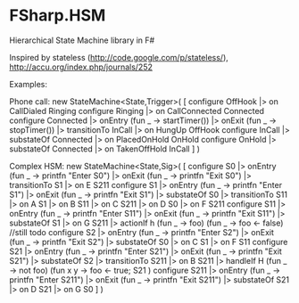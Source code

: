 FSharp.HSM
==========

Hierarchical State Machine library in F#

Inspired by stateless (http://code.google.com/p/stateless/), http://accu.org/index.php/journals/252

Examples:

Phone call:
    new StateMachine<State,Trigger>(
        [ configure OffHook
            |> on CallDialed Ringing
          configure Ringing
            |> on CallConnected Connected
          configure Connected
            |> onEntry (fun _ -> startTimer())
            |> onExit (fun _ -> stopTimer())
            |> transitionTo InCall
            |> on HungUp OffHook
          configure InCall
            |> substateOf Connected
            |> on PlacedOnHold OnHold
          configure OnHold
            |> substateOf Connected
            |> on TakenOffHold InCall ] )

Complex HSM:
    new StateMachine<State,Sig>(
        [ configure S0
            |> onEntry (fun _ -> printfn "Enter S0")
            |> onExit (fun _ -> printfn "Exit S0")
            |> transitionTo S1
            |> on E S211
          configure S1
            |> onEntry (fun _ -> printfn "Enter S1")
            |> onExit (fun _ -> printfn "Exit S1")
            |> substateOf S0
            |> transitionTo S11
            |> on A S1 
            |> on B S11
            |> on C S211 
            |> on D S0 
            |> on F S211 
          configure S11
            |> onEntry (fun _ -> printfn "Enter S11")
            |> onExit (fun _ -> printfn "Exit S11")
            |> substateOf S1
            |> on G S211 
			|> actionIf h (fun _ -> foo) (fun _ -> foo <- false) //still todo
          configure S2
            |> onEntry (fun _ -> printfn "Enter S2")
            |> onExit (fun _ -> printfn "Exit S2")
            |> substateOf S0
            |> on C S1 
            |> on F S11 
          configure S21
            |> onEntry (fun _ -> printfn "Enter S21")
            |> onExit (fun _ -> printfn "Exit S21")
            |> substateOf S2
            |> transitionTo S211
            |> on B S211 
            |> handleIf H (fun _ -> not foo) (fun x y -> foo <- true; S21 )
          configure S211
            |> onEntry (fun _ -> printfn "Enter S211")
            |> onExit (fun _ -> printfn "Exit S211")
            |> substateOf S21
            |> on D S21
            |> on G S0 ] ) 